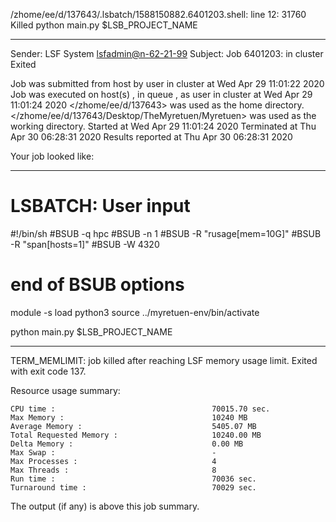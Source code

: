 /zhome/ee/d/137643/.lsbatch/1588150882.6401203.shell: line 12: 31760 Killed                  python main.py $LSB_PROJECT_NAME

------------------------------------------------------------
Sender: LSF System <lsfadmin@n-62-21-99>
Subject: Job 6401203: <NNAgent6NN-Selfplay-50-weighted> in cluster <dcc> Exited

Job <NNAgent6NN-Selfplay-50-weighted> was submitted from host <n-62-27-20> by user <s183905> in cluster <dcc> at Wed Apr 29 11:01:22 2020
Job was executed on host(s) <n-62-21-99>, in queue <hpc>, as user <s183905> in cluster <dcc> at Wed Apr 29 11:01:24 2020
</zhome/ee/d/137643> was used as the home directory.
</zhome/ee/d/137643/Desktop/TheMyretuen/Myretuen> was used as the working directory.
Started at Wed Apr 29 11:01:24 2020
Terminated at Thu Apr 30 06:28:31 2020
Results reported at Thu Apr 30 06:28:31 2020

Your job looked like:

------------------------------------------------------------
# LSBATCH: User input
#!/bin/sh
#BSUB -q hpc
#BSUB -n 1
#BSUB -R "rusage[mem=10G]"
#BSUB -R "span[hosts=1]"
#BSUB -W 4320
# end of BSUB options

module -s load python3
source ../myretuen-env/bin/activate

python main.py $LSB_PROJECT_NAME


------------------------------------------------------------

TERM_MEMLIMIT: job killed after reaching LSF memory usage limit.
Exited with exit code 137.

Resource usage summary:

    CPU time :                                   70015.70 sec.
    Max Memory :                                 10240 MB
    Average Memory :                             5405.07 MB
    Total Requested Memory :                     10240.00 MB
    Delta Memory :                               0.00 MB
    Max Swap :                                   -
    Max Processes :                              4
    Max Threads :                                8
    Run time :                                   70036 sec.
    Turnaround time :                            70029 sec.

The output (if any) is above this job summary.

